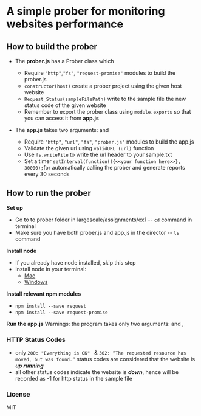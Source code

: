 
# A simple prober for monitoring websites performance

## How to build the prober
- The **prober.js** has a Prober class which
	- Require `"http"`,`"fs"`, `"request-promise"` modules to build the prober.js
  	- `constructor(host)` create a prober project using the given host website
  	- `Request_Status(sampleFilePath)` write to the sample file the new status code of the given website 
  	- Remember to export the prober class using `module.exports` so that you can access it from **app.js**

- The **app.js** takes two arguments: <url> and <path-to-sample-file>
	- Require `"http"`, `"url"`, `"fs"`, `"prober.js"` modules to build the app.js
	- Validate the given url using `validURL (url)` function 
	- Use `fs.writeFile` to write the url header to your sample.txt 
	- Set a timer `setInterval(function(){<<your function here>>}, 30000);`for automatically calling the prober and generate reports every 30 seconds


## How to run the prober
**Set up**
- Go to to prober folder in largescale/assignments/ex1 -- `cd` command in terminal
- Make sure you have both prober.js and app.js in the director  -- `ls` command 

**Install node**
- If you already have node installed, skip this step
- Install node in your terminal:
	- [Mac](https://blog.teamtreehouse.com/install-node-js-npm-mac)
	- [Windows](https://blog.teamtreehouse.com/install-node-js-npm-windows)

**Install relevant npm modules**
- `npm install --save request`
- `npm install --save request-promise`

**Run the app.js**
Warnings: the program takes only two arguments: <url> and <path-to-sample-file>, 


### HTTP Status Codes
- only `200: "Everything is OK" ` & `302: “The requested resource has moved, but was found.”` status codes are considered that the website is ***up running***
- all other status codes indicate the website is ***down***, hence will be recorded as -1 for http status in the sample file



### License
MIT

